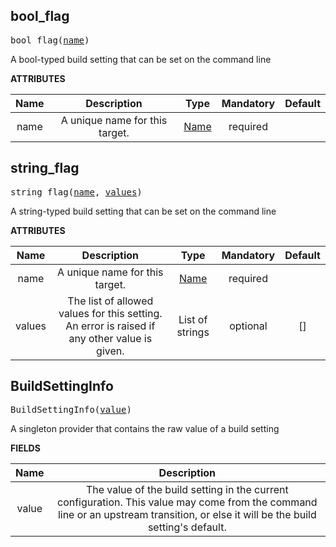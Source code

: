 <!-- Generated with Stardoc: http://skydoc.bazel.build -->

<a name="#bool_flag"></a>

## bool_flag

<pre>
bool_flag(<a href="#bool_flag-name">name</a>)
</pre>

A bool-typed build setting that can be set on the command line

**ATTRIBUTES**


| Name  | Description | Type | Mandatory | Default |
| :-------------: | :-------------: | :-------------: | :-------------: | :-------------: |
| name |  A unique name for this target.   | <a href="https://bazel.build/docs/build-ref.html#name">Name</a> | required |  |


<a name="#string_flag"></a>

## string_flag

<pre>
string_flag(<a href="#string_flag-name">name</a>, <a href="#string_flag-values">values</a>)
</pre>

A string-typed build setting that can be set on the command line

**ATTRIBUTES**


| Name  | Description | Type | Mandatory | Default |
| :-------------: | :-------------: | :-------------: | :-------------: | :-------------: |
| name |  A unique name for this target.   | <a href="https://bazel.build/docs/build-ref.html#name">Name</a> | required |  |
| values |  The list of allowed values for this setting. An error is raised if any other value is given.   | List of strings | optional | [] |


<a name="#BuildSettingInfo"></a>

## BuildSettingInfo

<pre>
BuildSettingInfo(<a href="#BuildSettingInfo-value">value</a>)
</pre>

A singleton provider that contains the raw value of a build setting

**FIELDS**


| Name  | Description |
| :-------------: | :-------------: |
| value |  The value of the build setting in the current configuration. This value may come from the command line or an upstream transition, or else it will be the build setting's default.    |



